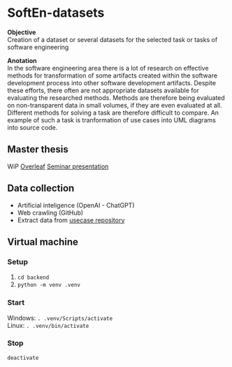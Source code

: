 # SoftEn-datasets

**Objective**  
Creation of a dataset or several datasets for the selected task or tasks of software engineering

**Anotation**  
In the software engineering area there is a lot of research on effective methods for transformation of some artifacts created within the software development process into other software development artifacts. Despite these efforts, there often are not appropriate datasets available for evaluating the researched methods. Methods are therefore being evaluated on non-transparent data in small volumes, if they are even evaluated at all. Different methods for solving a task are therefore difficult to compare. An example of such a task is tranformation of use cases into UML diagrams into source code.

## Master thesis
WiP [Overleaf](https://www.overleaf.com/read/btbtqghrjjnn#80d464)
[Seminar presentation](https://docs.google.com/presentation/d/1njNP4Jr4Cx877ivBmfJBWN9ynODnD8RUXU_g1uV-QcY)

## Data collection
- Artificial inteligence (OpenAI - ChatGPT)
- Web crawling (GitHub)
- Extract data from [usecase repository](https://smartgrid.epri.com/repository/repository.aspx)


## Virtual machine
### Setup
1. ```cd backend```
2. ```python -m venv .venv```

### Start
Windows: ```. .venv/Scripts/activate```  
Linux: ```. .venv/bin/activate```

### Stop
```deactivate```
